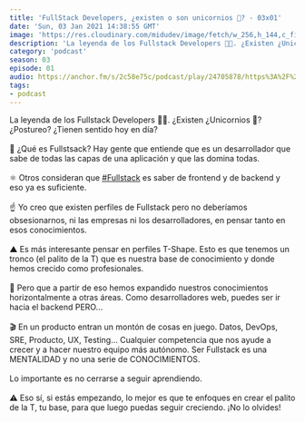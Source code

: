 ```yaml
---
title: 'FullStack Developers, ¿existen o son unicornios 🦄? - 03x01'
date: 'Sun, 03 Jan 2021 14:38:55 GMT'
image: 'https://res.cloudinary.com/midudev/image/fetch/w_256,h_144,c_fill,f_auto/https://d3t3ozftmdmh3i.cloudfront.net/production/podcast_uploaded_episode/7340239/7340239-1609684744349-67039142a4e7a.jpg'
description: 'La leyenda de los Fullstack Developers 👨‍💻. ¿Existen ¿Unicornios 🦄? ¿Postureo? ¿Tienen sentido hoy en día?'
category: 'podcast'
season: 03
episode: 01
audio: https://anchor.fm/s/2c58e75c/podcast/play/24705878/https%3A%2F%2Fd3ctxlq1ktw2nl.cloudfront.net%2Fstaging%2F2021-0-3%2F42214f70-223f-578c-91c5-ded4ee817354.m4a
tags:
- podcast
---
```


<p>La leyenda de los Fullstack Developers 👨‍💻. ¿Existen ¿Unicornios 🦄? ¿Postureo? ¿Tienen sentido hoy en día?<br>
<br>
🤔 ¿Qué es Fullstsack? Hay gente que entiende que es un desarrollador que sabe de todas las capas de una aplicación y que las domina todas.<br>
<br>
⚛️ Otros consideran que <a href="https://www.linkedin.com/feed/hashtag/?keywords=fullstack&amp;highlightedUpdateUrns=urn%3Ali%3Aactivity%3A6751505810834120704">#Fullstack</a> es saber de frontend y de backend y eso ya es suficiente.<br>
<br>
☝️ Yo creo que existen perfiles de Fullstack pero no deberíamos obsesionarnos, ni las empresas ni los desarrolladores, en pensar tanto en esos conocimientos.<br>
<br>
▲ Es más interesante pensar en perfiles T-Shape. Esto es que tenemos un tronco (el palito de la T) que es nuestra base de conocimiento y donde hemos crecido como profesionales.<br>
<br>
🤯 Pero que a partir de eso hemos expandido nuestros conocimientos horizontalmente a otras áreas. Como desarrolladores web, puedes ser ir hacia el backend PERO...<br>
<br>
🎬 En un producto entran un montón de cosas en juego. Datos, DevOps, SRE, Producto, UX, Testing... Cualquier competencia que nos ayude a crecer y a hacer nuestro equipo más autónomo. Ser Fullstack es una MENTALIDAD y no una serie de CONOCIMIENTOS.<br>
<br>
Lo importante es no cerrarse a seguir aprendiendo.<br>
<br>
⚠️ Eso sí, si estás empezando, lo mejor es que te enfoques en crear el palito de la T, tu base, para que luego puedas seguir creciendo. ¡No lo olvides!</p>

